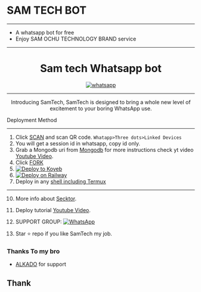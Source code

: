 # SAM TECH BOT

---

-  A whatsapp bot for free
-  Enjoy SAM OCHU TECHNOLOGY BRAND
service


---

  
<p align="center">  
    <h1 align="center">Sam tech Whatsapp bot</h1>
  </a>
</p>
   
<p align="center">

  <a aria-label="Join our chats" href="https://chat.whatsapp.com/Bl2F9UTVU4CBfZU6eVnrbCl" target="_blank">
    <img alt="whatsapp" src="https://img.shields.io/badge/Join Group-25D366?style=for-the-badge&logo=whatsapp&logoColor=white" />
  </a>
 
  
</p>


---
  <p align="center"> Introducing SamTech, SamTech is designed to bring a whole new level of excitement to your boring WhatsApp use. </p
 
## Deployment Method 
---
1. Click [SCAN](        ) and scan QR code. `Whatapp>Three dots>Linked Devices`
2. You will get a session id in whatsapp, copy id only.
3. Grab a Mongodb uri from [Mongodb](https://signup.mongodb.com) for more instructions check yt video [Youtube Video](https://youtu.be/4u0uv3IiAAc).
4. Click [FORK](https://github.com/SamPandey001/Secktor-MD/fork)
7. [![Deploy to Koyeb](https://www.koyeb.com/static/images/deploy/button.svg)](https://secktorbot.me/koyeb)
8. [![Deploy on Railway](https://railway.app/button.svg)](https://railway.app/new/template/hbw5a1?referralCode=okazYt)
9. Deploy in any [shell including Termux](https://github.com/SAM-OCHUU/Samtech-Deploy#deploy-in-any-shell-including-termux)


---
10. More info about [Secktor](https://samtechbot.me/).
11. Deploy tutorial [Youtube Video](https://www.youtube.com/watch?v=7YWI50BDO5o).

14. SUPPORT GROUP: <a href="https://chat.whatsapp.com/B6JB9JD6MnhEyhUL4EIN7G"><img alt="WhatsApp" src="https://camo.githubusercontent.com/2157131829ac512183ee8f8b6c6f803688a4cc66a2e686602844e80478401a7c/68747470733a2f2f696d672e736869656c64732e696f2f62616467652f4a6f696e2047726f75702d3235443336363f7374796c653d666f722d7468652d6261646765266c6f676f3d7768617473617070266c6f676f436f6c6f723d7768697465"/></a>

15. Star ⭐ repo if you like SamTech my job.
### Thanks To my bro

- [ALKADO](https://t.me/ak) for support

## Thank

